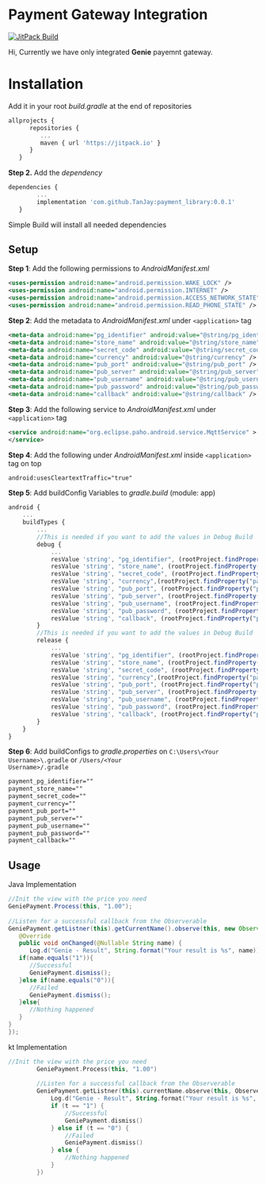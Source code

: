 


# Payment Gateway Integration
[![JitPack Build](https://jitpack.io/v/TanJay/payment_library.svg)](https://jitpack.io/#TanJay/payment_library)

Hi, Currently we have only integrated **Genie** payemnt gateway.

# Installation

Add it in your root *build.gradle* at the end of repositories

```javascript
allprojects {
      repositories {
         ...
         maven { url 'https://jitpack.io' }
      }
   }
```
**Step 2.** Add the *dependency*
```javascript
dependencies {
		...
        implementation 'com.github.TanJay:payment_library:0.0.1'
   }
```
 Simple Build will install all needed dependencies

## Setup

**Step 1**: Add the following permissions  to *AndroidManifest.xml*
```xml
<uses-permission android:name="android.permission.WAKE_LOCK" />
<uses-permission android:name="android.permission.INTERNET" />
<uses-permission android:name="android.permission.ACCESS_NETWORK_STATE" />
<uses-permission android:name="android.permission.READ_PHONE_STATE" />
```
**Step 2**: Add the metadata  to *AndroidManifest.xml* under <code>\<application\></code> tag
```xml
<meta-data android:name="pg_identifier" android:value="@string/pg_identifier" />
<meta-data android:name="store_name" android:value="@string/store_name" />
<meta-data android:name="secret_code" android:value="@string/secret_code" />
<meta-data android:name="currency" android:value="@string/currency" />
<meta-data android:name="pub_port" android:value="@string/pub_port" />
<meta-data android:name="pub_server" android:value="@string/pub_server" />
<meta-data android:name="pub_username" android:value="@string/pub_username" />
<meta-data android:name="pub_password" android:value="@string/pub_password" />
<meta-data android:name="callback" android:value="@string/callback" />
```

**Step 3**: Add the following service to  *AndroidManifest.xml* under <code>\<application\></code> tag
```xml
<service android:name="org.eclipse.paho.android.service.MqttService" >
</service>
```

**Step 4**: Add the following under *AndroidManifest.xml* inside <code>\<application\></code> tag on top
```xml
android:usesCleartextTraffic="true"
```

**Step 5**: Add buildConfig Variables to *gradle.build* (module: app)
```javascript
android {
    ...
    buildTypes {
	    ...
	    //This is needed if you want to add the values in Debug Build
        debug {
            ...
            resValue 'string', "pg_identifier", (rootProject.findProperty("payment_pg_identifier") ?: "0")
            resValue 'string', "store_name", (rootProject.findProperty("payment_store_name") ?: "0")
            resValue 'string', "secret_code", (rootProject.findProperty("payment_secret_code") ?: "0")
            resValue 'string', "currency",(rootProject.findProperty("payment_currency") ?: "0")
            resValue 'string', "pub_port", (rootProject.findProperty("payment_pub_port") ?: "0")
            resValue 'string', "pub_server", (rootProject.findProperty("payment_pub_server") ?: "0")
            resValue 'string', "pub_username", (rootProject.findProperty("payment_pub_username") ?: "0")
            resValue 'string', "pub_password", (rootProject.findProperty("payment_pub_password") ?: "0")
            resValue 'string', "callback", (rootProject.findProperty("payment_callback") ?: "0")
        }
	    //This is needed if you want to add the values in Debug Build
        release {
			...
			resValue 'string', "pg_identifier", (rootProject.findProperty("payment_pg_identifier") ?: "0")
            resValue 'string', "store_name", (rootProject.findProperty("payment_store_name") ?: "0")
            resValue 'string', "secret_code", (rootProject.findProperty("payment_secret_code") ?: "0")
            resValue 'string', "currency",(rootProject.findProperty("payment_currency") ?: "0")
            resValue 'string', "pub_port", (rootProject.findProperty("payment_pub_port") ?: "0")
            resValue 'string', "pub_server", (rootProject.findProperty("payment_pub_server") ?: "0")
            resValue 'string', "pub_username", (rootProject.findProperty("payment_pub_username") ?: "0")
            resValue 'string', "pub_password", (rootProject.findProperty("payment_pub_password") ?: "0")
            resValue 'string', "callback", (rootProject.findProperty("payment_callback") ?: "0")
        }
    }
}
```

**Step 6**: Add buildConfigs to *gradle.properties* on <code>C:\\Users\\\<Your Username>\\.gradle</code> or <code>/Users/\<Your Username>/.gradle</code>
```css  
payment_pg_identifier=""  
payment_store_name=""  
payment_secret_code=""  
payment_currency=""  
payment_pub_port=""  
payment_pub_server=""  
payment_pub_username=""  
payment_pub_password=""  
payment_callback=""  
```  
  
## Usage  
  
Java Implementation  
```java  
//Init the view with the price you need  
GeniePayment.Process(this, "1.00");  
  
//Listen for a successful callback from the Observerable  
GeniePayment.getListner(this).getCurrentName().observe(this, new Observer<String>() {  
   @Override  
   public void onChanged(@Nullable String name) {  
      Log.d("Genie - Result", String.format("Your result is %s", name));  
   if(name.equals("1")){  
      //Successful  
      GeniePayment.dismiss();  
   }else if(name.equals("0")){  
      //Failed  
      GeniePayment.dismiss();  
   }else{  
      //Nothing happened  
   }  
}  
});  
```  
  
kt Implementation  
```kotlin  
//Init the view with the price you need  
        GeniePayment.Process(this, "1.00")  
  
        //Listen for a successful callback from the Observerable  
        GeniePayment.getListner(this).currentName.observe(this, Observer<String> { t ->  
            Log.d("Genie - Result", String.format("Your result is %s", t))  
            if (t == "1") {  
                //Successful  
                GeniePayment.dismiss()  
            } else if (t == "0") {  
                //Failed  
                GeniePayment.dismiss()  
            } else {  
                //Nothing happened  
            }  
        })  
```